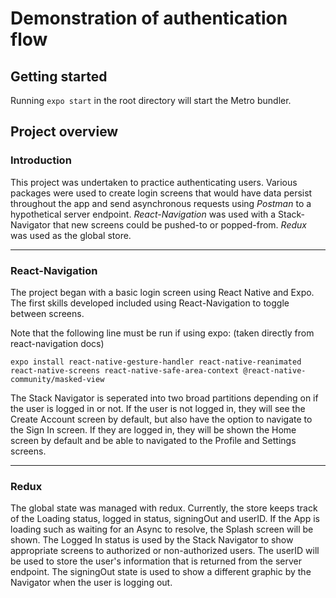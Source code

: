 # Demonstration of authentication flow

## Getting started

Running `expo start` in the root directory will start the Metro bundler.

## Project overview

### Introduction

This project was undertaken to practice authenticating users. Various packages were used to create login screens that would have data persist throughout the app and send asynchronous requests using _Postman_ to a hypothetical server endpoint. _React-Navigation_ was used with a Stack-Navigator that new screens could be pushed-to or popped-from. _Redux_ was used as the global store.

---

### React-Navigation

The project began with a basic login screen using React Native and Expo. The first skills developed included using React-Navigation to toggle between screens.

Note that the following line must be run if using expo: (taken directly from react-navigation docs)

`expo install react-native-gesture-handler react-native-reanimated react-native-screens react-native-safe-area-context @react-native-community/masked-view`

The Stack Navigator is seperated into two broad partitions depending on if the user is logged in or not. If the user is not logged in, they will see the Create Account screen by default, but also have the option to navigate to the Sign In screen. If they are logged in, they will be shown the Home screen by default and be able to navigated to the Profile and Settings screens.

---

### Redux

The global state was managed with redux. Currently, the store keeps track of the Loading status, logged in status, signingOut and userID. If the App is loading such as waiting for an Async to resolve, the Splash screen will be shown. The Logged In status is used by the Stack Navigator to show appropriate screens to authorized or non-authorized users. The userID will be used to store the user's information that is returned from the server endpoint. The signingOut state is used to show a different graphic by the Navigator when the user is logging out.
